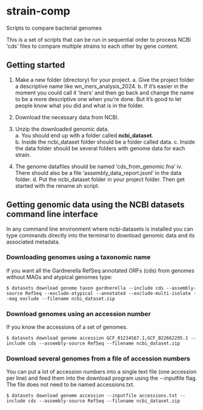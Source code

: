 # strain-comp
Scripts to compare bacterial genomes

This is a set of scripts that can be run in sequential order to process NCBI 'cds' files to compare multiple strains to each other by gene content.


## Getting started ##

1.	Make a new folder (directory) for your project. 
  a.	Give the project folder a descriptive name like wn_iners_analysis_2024.
  b.	If it’s easier in the moment you could call it ‘iners’ and then go back and change the name to be a more descriptive one when you’re done.  But it’s good to let people know what you did and what is in the folder.

2.	Download the necessary data from NCBI.

3.	Unzip the downloaded genomic data.  
   a.	You should end up with a folder called **ncbi_dataset**.  
   b.	Inside the ncbi_dataset folder should be a folder called data.
   c.	Inside the data folder should be several folders with genome data for each strain.
1.	The genome datafiles should be named ‘cds_from_genomic.fna’
iv.	There should also be a file ‘assembly_data_report.jsonl’ in the data folder.
d.	Put the ncbi_dataset folder in your project folder.  Then get started with the rename.sh script.


## Getting genomic data using the NCBI datasets command line interface
In any command line environment where ncbi-datasets is installed you can type commands directly into the terminal to download genomic data and its associated metadata.

### Downloading genomes using a taxonomic name

If you want all the Gardnerella RefSeq annotated ORFs (cds) from genomes without MAGs and atypical genomes type:

  `$ datasets download genome taxon gardnerella --include cds --assembly-source RefSeq --exclude-atypical --annotated --exclude-multi-isolate --mag exclude --filename ncbi_dataset.zip`


### Download genomes using an accession number

If you know the accessions of a set of genomes.

  `$ datasets download genome accession GCF_01234567.1,GCF_022662295.1 --include cds --assembly-source RefSeq --filename ncbi_dataset.zip`

### Download several genomes from a file of accession numbers ###

You can put a lot of accession numbers into a single text file (one accession per line) and feed them into the download program using the --inputfile flag.  The file does not need to be named accessions.txt.

 `$ datasets download genome accession --inputfile accessions.txt --include cds --assembly-source RefSeq --filename ncbi_dataset.zip`
